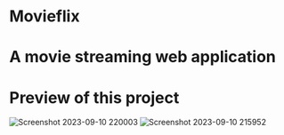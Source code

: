 # Movieflix <br>
# A movie streaming web application <br>
# Preview of this project 
![Screenshot 2023-09-10 220003](https://github.com/Tipu30/Movieflix/assets/92074859/e765dbb9-5d7e-450e-8189-1ffd8d285e2d)
![Screenshot 2023-09-10 215952](https://github.com/Tipu30/Movieflix/assets/92074859/21db097d-94b7-48c9-907b-1986b80f8da0)
